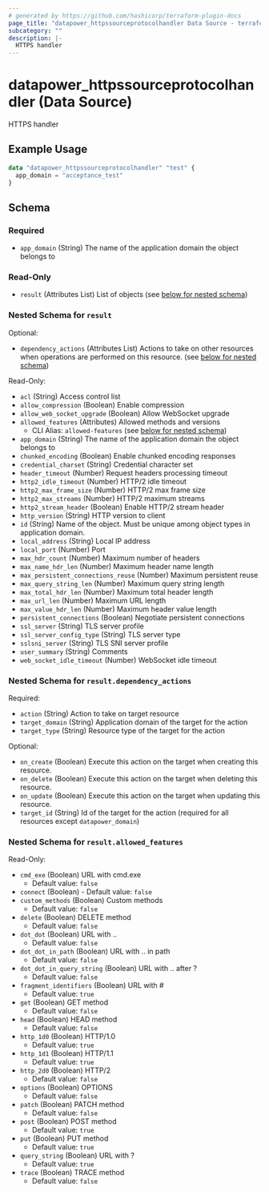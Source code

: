 ```yaml
---
# generated by https://github.com/hashicorp/terraform-plugin-docs
page_title: "datapower_httpssourceprotocolhandler Data Source - terraform-provider-datapower"
subcategory: ""
description: |-
  HTTPS handler
---
```


# datapower_httpssourceprotocolhandler (Data Source)

HTTPS handler

## Example Usage

```terraform
data "datapower_httpssourceprotocolhandler" "test" {
  app_domain = "acceptance_test"
}
```

<!-- schema generated by tfplugindocs -->
## Schema

### Required

- `app_domain` (String) The name of the application domain the object belongs to

### Read-Only

- `result` (Attributes List) List of objects (see [below for nested schema](#nestedatt--result))

<a id="nestedatt--result"></a>
### Nested Schema for `result`

Optional:

- `dependency_actions` (Attributes List) Actions to take on other resources when operations are performed on this resource. (see [below for nested schema](#nestedatt--result--dependency_actions))

Read-Only:

- `acl` (String) Access control list
- `allow_compression` (Boolean) Enable compression
- `allow_web_socket_upgrade` (Boolean) Allow WebSocket upgrade
- `allowed_features` (Attributes) Allowed methods and versions
  - CLI Alias: `allowed-features` (see [below for nested schema](#nestedatt--result--allowed_features))
- `app_domain` (String) The name of the application domain the object belongs to
- `chunked_encoding` (Boolean) Enable chunked encoding responses
- `credential_charset` (String) Credential character set
- `header_timeout` (Number) Request headers processing timeout
- `http2_idle_timeout` (Number) HTTP/2 idle timeout
- `http2_max_frame_size` (Number) HTTP/2 max frame size
- `http2_max_streams` (Number) HTTP/2 maximum streams
- `http2_stream_header` (Boolean) Enable HTTP/2 stream header
- `http_version` (String) HTTP version to client
- `id` (String) Name of the object. Must be unique among object types in application domain.
- `local_address` (String) Local IP address
- `local_port` (Number) Port
- `max_hdr_count` (Number) Maximum number of headers
- `max_name_hdr_len` (Number) Maximum header name length
- `max_persistent_connections_reuse` (Number) Maximum persistent reuse
- `max_query_string_len` (Number) Maximum query string length
- `max_total_hdr_len` (Number) Maximum total header length
- `max_url_len` (Number) Maximum URL length
- `max_value_hdr_len` (Number) Maximum header value length
- `persistent_connections` (Boolean) Negotiate persistent connections
- `ssl_server` (String) TLS server profile
- `ssl_server_config_type` (String) TLS server type
- `sslsni_server` (String) TLS SNI server profile
- `user_summary` (String) Comments
- `web_socket_idle_timeout` (Number) WebSocket idle timeout

<a id="nestedatt--result--dependency_actions"></a>
### Nested Schema for `result.dependency_actions`

Required:

- `action` (String) Action to take on target resource
- `target_domain` (String) Application domain of the target for the action
- `target_type` (String) Resource type of the target for the action

Optional:

- `on_create` (Boolean) Execute this action on the target when creating this resource.
- `on_delete` (Boolean) Execute this action on the target when deleting this resource.
- `on_update` (Boolean) Execute this action on the target when updating this resource.
- `target_id` (String) Id of the target for the action (required for all resources except `datapower_domain`)


<a id="nestedatt--result--allowed_features"></a>
### Nested Schema for `result.allowed_features`

Read-Only:

- `cmd_exe` (Boolean) URL with cmd.exe
  - Default value: `false`
- `connect` (Boolean) - Default value: `false`
- `custom_methods` (Boolean) Custom methods
  - Default value: `false`
- `delete` (Boolean) DELETE method
  - Default value: `false`
- `dot_dot` (Boolean) URL with ..
  - Default value: `false`
- `dot_dot_in_path` (Boolean) URL with .. in path
  - Default value: `false`
- `dot_dot_in_query_string` (Boolean) URL with .. after ?
  - Default value: `false`
- `fragment_identifiers` (Boolean) URL with #
  - Default value: `true`
- `get` (Boolean) GET method
  - Default value: `false`
- `head` (Boolean) HEAD method
  - Default value: `false`
- `http_1d0` (Boolean) HTTP/1.0
  - Default value: `true`
- `http_1d1` (Boolean) HTTP/1.1
  - Default value: `true`
- `http_2d0` (Boolean) HTTP/2
  - Default value: `false`
- `options` (Boolean) OPTIONS
  - Default value: `false`
- `patch` (Boolean) PATCH method
  - Default value: `false`
- `post` (Boolean) POST method
  - Default value: `true`
- `put` (Boolean) PUT method
  - Default value: `true`
- `query_string` (Boolean) URL with ?
  - Default value: `true`
- `trace` (Boolean) TRACE method
  - Default value: `false`
